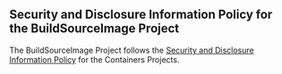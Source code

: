 ## Security and Disclosure Information Policy for the BuildSourceImage Project

The BuildSourceImage Project follows the [Security and Disclosure Information Policy](https://github.com/containers/common/blob/master/SECURITY.md) for the Containers Projects.
